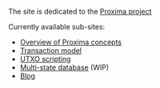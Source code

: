 The site is dedicated to the [Proxima project](https://github.com/lunfardo314/proxima)

Currently available sub-sites:

- [Overview of Proxima concepts](overview/intro.md)
- [Transaction model](txdocs/intro.md)
- [UTXO scripting](ledgerdocs/library.md)
- [Multi-state database](multistate/multistate.md) (WIP)
- [Blog](blog/blog.md)
